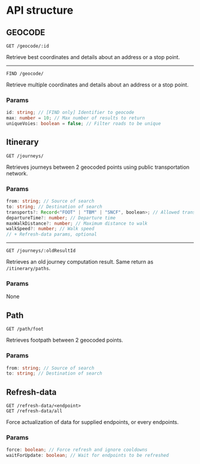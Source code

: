 # API structure

## GEOCODE

```
GET /geocode/:id
```

Retrieve best coordinates and details about an address or a stop point.

---

```
FIND /geocode/
```

Retrieve multiple coordinates and details about an address or a stop point.

### Params

```ts
id: string; // [FIND only] Identifier to geocode
max: number = 10; // Max number of results to return
uniqueVoies: boolean = false; // Filter roads to be unique
```

## Itinerary

```
GET /journeys/
```

Retrieves journeys between 2 geocoded points using public transportation network.

### Params

```ts
from: string; // Source of search
to: string; // Destination of search
transports?: Record<"FOOT" | "TBM" | "SNCF", boolean>; // Allowed transports
departureTime?: number; // Departure time
maxWalkDistance?: number; // Maximum distance to walk
walkSpeed?: number; // Walk speed
// + Refresh-data params, optional
```

---

```
GET /journeys/:oldResultId
```

Retrieves an old journey computation result.
Same return as `/itinerary/paths`.

### Params

None

## Path

```
GET /path/foot
```

Retrieves footpath between 2 geocoded points.

### Params

```ts
from: string; // Source of search
to: string; // Destination of search
```

## Refresh-data

```
GET /refresh-data/<endpoint>
GET /refresh-data/all
```

Force actualization of data for supplied endpoints, or every endpoints.

### Params

```ts
force: boolean; // Force refresh and ignore cooldowns
waitForUpdate: boolean; // Wait for endpoints to be refreshed
```
